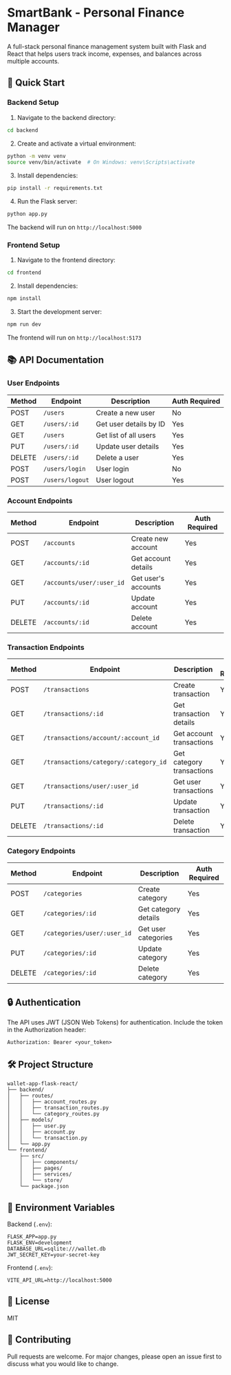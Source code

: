 # SmartBank - Personal Finance Manager

A full-stack personal finance management system built with Flask and React that helps users track income, expenses, and balances across multiple accounts.

## 🚀 Quick Start

### Backend Setup
1. Navigate to the backend directory:
```bash
cd backend
```

2. Create and activate a virtual environment:
```bash
python -m venv venv
source venv/bin/activate  # On Windows: venv\Scripts\activate
```

3. Install dependencies:
```bash
pip install -r requirements.txt
```

4. Run the Flask server:
```bash
python app.py
```
The backend will run on `http://localhost:5000`

### Frontend Setup
1. Navigate to the frontend directory:
```bash
cd frontend
```

2. Install dependencies:
```bash
npm install
```

3. Start the development server:
```bash
npm run dev
```
The frontend will run on `http://localhost:5173`

## 📚 API Documentation

### User Endpoints

| Method | Endpoint | Description | Auth Required |
|--------|----------|-------------|---------------|
| POST | `/users` | Create a new user | No |
| GET | `/users/:id` | Get user details by ID | Yes |
| GET | `/users` | Get list of all users | Yes |
| PUT | `/users/:id` | Update user details | Yes |
| DELETE | `/users/:id` | Delete a user | Yes |
| POST | `/users/login` | User login | No |
| POST | `/users/logout` | User logout | Yes |

### Account Endpoints

| Method | Endpoint | Description | Auth Required |
|--------|----------|-------------|---------------|
| POST | `/accounts` | Create new account | Yes |
| GET | `/accounts/:id` | Get account details | Yes |
| GET | `/accounts/user/:user_id` | Get user's accounts | Yes |
| PUT | `/accounts/:id` | Update account | Yes |
| DELETE | `/accounts/:id` | Delete account | Yes |

### Transaction Endpoints

| Method | Endpoint | Description | Auth Required |
|--------|----------|-------------|---------------|
| POST | `/transactions` | Create transaction | Yes |
| GET | `/transactions/:id` | Get transaction details | Yes |
| GET | `/transactions/account/:account_id` | Get account transactions | Yes |
| GET | `/transactions/category/:category_id` | Get category transactions | Yes |
| GET | `/transactions/user/:user_id` | Get user transactions | Yes |
| PUT | `/transactions/:id` | Update transaction | Yes |
| DELETE | `/transactions/:id` | Delete transaction | Yes |

### Category Endpoints

| Method | Endpoint | Description | Auth Required |
|--------|----------|-------------|---------------|
| POST | `/categories` | Create category | Yes |
| GET | `/categories/:id` | Get category details | Yes |
| GET | `/categories/user/:user_id` | Get user categories | Yes |
| PUT | `/categories/:id` | Update category | Yes |
| DELETE | `/categories/:id` | Delete category | Yes |

## 🔒 Authentication

The API uses JWT (JSON Web Tokens) for authentication. Include the token in the Authorization header:

```
Authorization: Bearer <your_token>
```

## 🛠 Project Structure

```
wallet-app-flask-react/
├── backend/
│   ├── routes/
│   │   ├── account_routes.py
│   │   ├── transaction_routes.py
│   │   └── category_routes.py
│   ├── models/
│   │   ├── user.py
│   │   ├── account.py
│   │   └── transaction.py
│   └── app.py
└── frontend/
    ├── src/
    │   ├── components/
    │   ├── pages/
    │   ├── services/
    │   └── store/
    └── package.json
```

## 🔑 Environment Variables

Backend (`.env`):
```
FLASK_APP=app.py
FLASK_ENV=development
DATABASE_URL=sqlite:///wallet.db
JWT_SECRET_KEY=your-secret-key
```

Frontend (`.env`):
```
VITE_API_URL=http://localhost:5000
```

## 📝 License

MIT

## 👥 Contributing

Pull requests are welcome. For major changes, please open an issue first to discuss what you would like to change.

